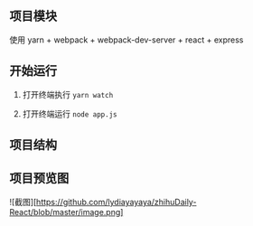 ## 项目模块

使用 yarn  + webpack + webpack-dev-server + react + express

## 开始运行

1. 打开终端执行 `yarn watch`

2. 打开终端运行 `node app.js` 

## 项目结构


## 项目预览图

![截图][https://github.com/lydiayayaya/zhihuDaily-React/blob/master/image.png]